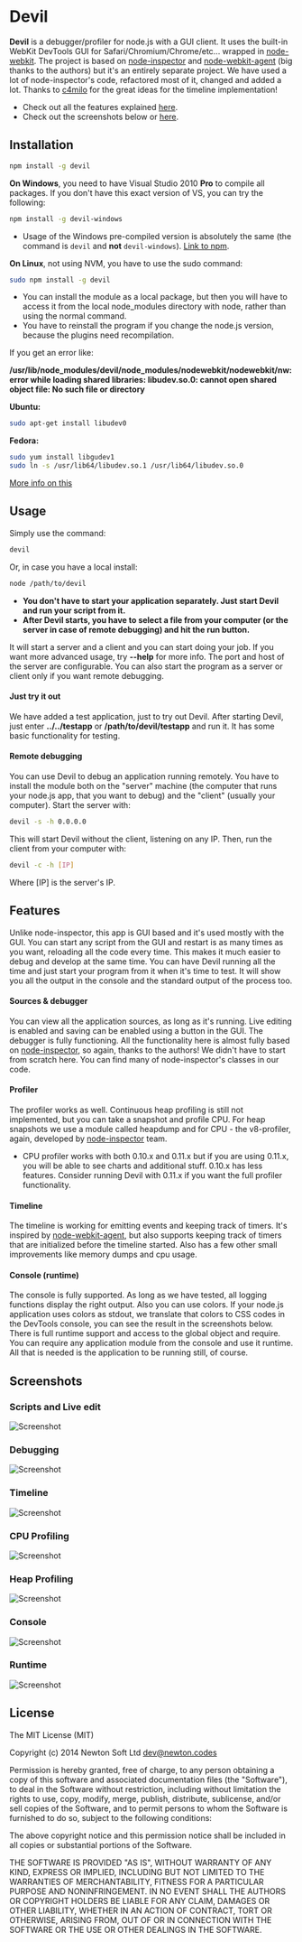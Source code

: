 # Devil

**Devil** is a debugger/profiler for node.js with a GUI client. It uses the built-in WebKit DevTools GUI for Safari/Chromium/Chrome/etc... wrapped in [node-webkit](https://github.com/rogerwang/node-webkit).
The project is based on [node-inspector](https://github.com/node-inspector/node-inspector) and [node-webkit-agent](https://github.com/c4milo/node-webkit-agent)
(big thanks to the authors) but it's an entirely separate project. We have used a lot of node-inspector's code, refactored most of it, changed and added a lot. Thanks to [c4milo](https://github.com/c4milo)
for the great ideas for the timeline implementation!
* Check out all the features explained [here](https://github.com/newton-software/devil#features).
* Check out the screenshots below or [here](http://imgur.com/a/tN6MU).

## Installation

```sh
npm install -g devil
```

**On Windows**, you need to have Visual Studio 2010 **Pro** to compile all packages. If you don't have this exact version of VS, you can try the following:

```sh
npm install -g devil-windows
```

* Usage of the Windows pre-compiled version is absolutely the same (the command is `devil` and **not** `devil-windows`). [Link to npm](https://www.npmjs.org/package/devil-windows).

**On Linux**, not using NVM, you have to use the sudo command:

```sh
sudo npm install -g devil
```

* You can install the module as a local package, but then you will have to access it from the local node_modules directory with node, rather than using the normal command.
* You have to reinstall the program if you change the node.js version, because the plugins need recompilation.

If you get an error like:

**/usr/lib/node_modules/devil/node_modules/nodewebkit/nodewebkit/nw: error while loading shared libraries: libudev.so.0: cannot open shared object file: No such file or directory**

**Ubuntu:**

```sh
sudo apt-get install libudev0
```

**Fedora:**

```sh
sudo yum install libgudev1
sudo ln -s /usr/lib64/libudev.so.1 /usr/lib64/libudev.so.0
```

[More info on this](http://askubuntu.com/questions/288821/how-do-i-resolve-a-cannot-open-shared-object-file-libudev-so-0-error#289087)


## Usage

Simply use the command:

```sh
devil
```

Or, in case you have a local install:

```sh
node /path/to/devil
```

* **You don't have to start your application separately. Just start Devil and run your script from it.**
* **After Devil starts, you have to select a file from your computer (or the server in case of remote debugging) and hit the run button.**

It will start a server and a client and you can start doing your job. If you want more advanced usage, try **--help** for more info. The port and host of the server are configurable.
You can also start the program as a server or client only if you want remote debugging.

#### Just try it out

We have added a test application, just to try out Devil. After starting Devil, just enter **../../testapp** or **/path/to/devil/testapp** and run it. It has some basic functionality for testing.

#### Remote debugging

You can use Devil to debug an application running remotely. You have to install the module both on the "server" machine (the computer that runs your node.js app, that you want to debug)
and the "client" (usually your computer). Start the server with:

```sh
devil -s -h 0.0.0.0
```

This will start Devil without the client, listening on any IP. Then, run the client from your computer with:

```sh
devil -c -h [IP]
```

Where [IP] is the server's IP.


## Features

Unlike node-inspector, this app is GUI based and it's used mostly with the GUI. You can start any script from the GUI and restart is as many times as you want, reloading all the code every time. This makes
it much easier to debug and develop at the same time. You can have Devil running all the time and just start your program from it when it's time to test. It will show you all the output in the console and
the standard output of the process too.

#### Sources & debugger

You can view all the application sources, as long as it's running. Live editing is enabled and saving can be enabled using a button in the GUI. The debugger is fully functioning. All the functionality here
is almost fully based on [node-inspector](https://github.com/node-inspector/node-inspector), so again, thanks to the authors! We didn't have to start from scratch here. You can find many of node-inspector's
classes in our code.

#### Profiler

The profiler works as well. Continuous heap profiling is still not implemented, but you can take a snapshot and profile CPU. For heap snapshots we use a module called heapdump and for CPU - the v8-profiler,
again, developed by [node-inspector](https://github.com/node-inspector) team.
* CPU profiler works with both 0.10.x and 0.11.x but if you are using 0.11.x, you will be able to see charts and additional stuff. 0.10.x has less features. Consider running Devil with 0.11.x if you want
the full profiler functionality.

#### Timeline

The timeline is working for emitting events and keeping track of timers. It's inspired by [node-webkit-agent](https://github.com/c4milo/node-webkit-agent), but also supports keeping track of timers that
are initialized before the timeline started. Also has a few other small improvements like memory dumps and cpu usage.

#### Console (runtime)

The console is fully supported. As long as we have tested, all logging functions display the right output. Also you can use colors. If your node.js application uses colors as stdout, we translate that colors
to CSS codes in the DevTools console, you can see the result in the screenshots below. There is full runtime support and access to the global object and require. You can require any application module from the
console and use it runtime. All that is needed is the application to be running still, of course.


## Screenshots

### Scripts and Live edit
![Screenshot](http://i.imgur.com/7PaSvMY.png)

### Debugging
![Screenshot](http://i.imgur.com/MlD0wKC.png)

### Timeline
![Screenshot](http://i.imgur.com/ecsPJx5.png)

### CPU Profiling
![Screenshot](http://i.imgur.com/ifKS3np.png)

### Heap Profiling
![Screenshot](http://i.imgur.com/dP3oxGq.png)

### Console
![Screenshot](http://i.imgur.com/RRSPYKF.png)

### Runtime
![Screenshot](http://i.imgur.com/INQd8Kh.png)


## License
The MIT License (MIT)

Copyright (c) 2014 Newton Soft Ltd <dev@newton.codes>

Permission is hereby granted, free of charge, to any person obtaining a copy
of this software and associated documentation files (the "Software"), to deal
in the Software without restriction, including without limitation the rights
to use, copy, modify, merge, publish, distribute, sublicense, and/or sell
copies of the Software, and to permit persons to whom the Software is
furnished to do so, subject to the following conditions:

The above copyright notice and this permission notice shall be included in
all copies or substantial portions of the Software.

THE SOFTWARE IS PROVIDED "AS IS", WITHOUT WARRANTY OF ANY KIND, EXPRESS OR
IMPLIED, INCLUDING BUT NOT LIMITED TO THE WARRANTIES OF MERCHANTABILITY,
FITNESS FOR A PARTICULAR PURPOSE AND NONINFRINGEMENT. IN NO EVENT SHALL THE
AUTHORS OR COPYRIGHT HOLDERS BE LIABLE FOR ANY CLAIM, DAMAGES OR OTHER
LIABILITY, WHETHER IN AN ACTION OF CONTRACT, TORT OR OTHERWISE, ARISING FROM,
OUT OF OR IN CONNECTION WITH THE SOFTWARE OR THE USE OR OTHER DEALINGS IN
THE SOFTWARE.

